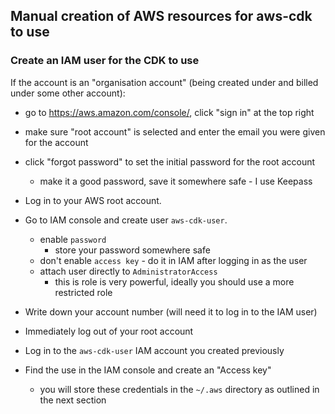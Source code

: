 ## Manual creation of AWS resources for aws-cdk to use

### Create an IAM user for the CDK to use

If the account is an "organisation account" (being created under and
billed under some other account):
* go to https://aws.amazon.com/console/, click "sign in" at the top right
* make sure "root account" is selected and enter the email you were given for
  the account
* click "forgot password" to set the initial password for the root account
    * make it a good password, save it somewhere safe - I use Keepass


* Log in to your AWS root account.
* Go to IAM console and create user `aws-cdk-user`.
    * enable `password`
        * store your password somewhere safe
    * don't enable `access key` - do it in IAM after logging in as the user
    * attach user directly to `AdministratorAccess`
        * this is role is very powerful, ideally you should use a more
          restricted role
* Write down your account number (will need it to log in to the IAM user)
* Immediately log out of your root account
* Log in to the `aws-cdk-user` IAM account you created previously
* Find the use in the IAM console and create an "Access key"
    * you will store these credentials in the `~/.aws` directory as outlined in
      the next section 


